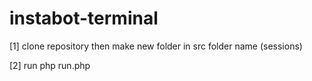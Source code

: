 # instabot-terminal

[1] clone repository then make new folder in src folder name (sessions)

[2] run php run.php

